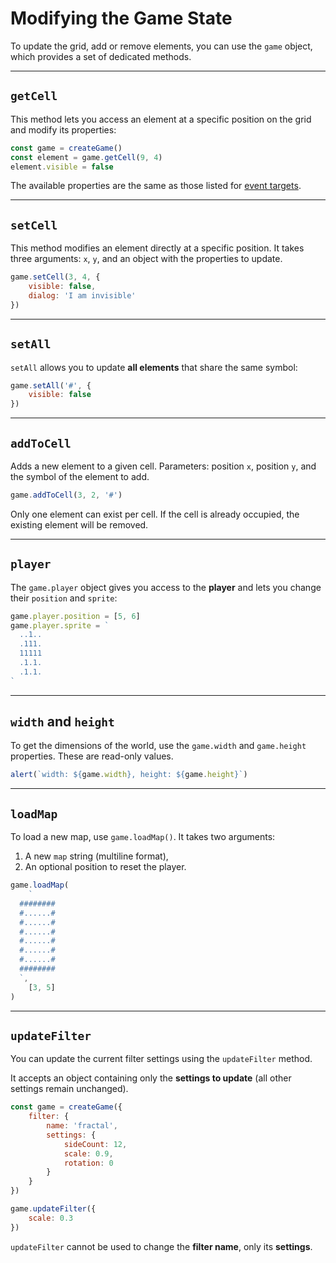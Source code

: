 <script>
import Aside from '../../../lib/ui/Doc/Aside.svelte'
import Emoji from '../../../lib/ui/Doc/Emoji.svelte'
import PaintDemo from '../../../lib/ui/Doc/PaintDemo.svelte'
</script>

# <Emoji src="⚡" /> Modifying the Game State

To update the grid, add or remove elements, you can use the `game` object, which provides a set of dedicated methods.

---

## <Emoji src="🎯" /> `getCell`

This method lets you access an element at a specific position on the grid and modify its properties:

```js
const game = createGame()
const element = game.getCell(9, 4)
element.visible = false
```

<Aside>

The available properties are the same as those listed for [event targets](/doc/interaction-and-logic/events#available-properties).

</Aside>

---

## <Emoji src="⚙️" /> `setCell`

This method modifies an element directly at a specific position.
It takes three arguments: `x`, `y`, and an object with the properties to update.

```js
game.setCell(3, 4, {
	visible: false,
	dialog: 'I am invisible'
})
```

---

## <Emoji src="🪏" /> `setAll`

`setAll` allows you to update **all elements** that share the same symbol:

```js
game.setAll('#', {
	visible: false
})
```

---

## <Emoji src="➕" /> `addToCell`

Adds a new element to a given cell.
Parameters: position `x`, position `y`, and the symbol of the element to add.

```js
game.addToCell(3, 2, '#')
```

<Aside variant="Warning">
Only one element can exist per cell. If the cell is already occupied, the existing element will be removed.
</Aside>

---

## <Emoji src="🐒" /> `player`

The `game.player` object gives you access to the **player** and lets you change their `position` and `sprite`:

```js
game.player.position = [5, 6]
game.player.sprite = `
  ..1..
  .111.
  11111
  .1.1.
  .1.1.
`
```

---

## <Emoji src="⚖️" /> `width` and `height`

To get the dimensions of the world, use the `game.width` and `game.height` properties.
These are read-only values.

```js
alert(`width: ${game.width}, height: ${game.height}`)
```

---

## <Emoji src="🌍" /> `loadMap`

To load a new map, use `game.loadMap()`.
It takes two arguments:

1. A new `map` string (multiline format),
2. An optional position to reset the player.

```js
game.loadMap(
	`
  ########
  #......#
  #......#
  #......#
  #......#
  #......#
  #......#
  ########
  `,
	[3, 5]
)
```

---

## <Emoji src="🎛️" /> `updateFilter`

You can update the current filter settings using the `updateFilter` method.

It accepts an object containing only the **settings to update** (all other settings remain unchanged).

```js
const game = createGame({
	filter: {
		name: 'fractal',
		settings: {
			sideCount: 12,
			scale: 0.9,
			rotation: 0
		}
	}
})

game.updateFilter({
	scale: 0.3
})
```

<Aside variant="Warning">

`updateFilter` cannot be used to change the **filter name**, only its **settings**.

</Aside>
